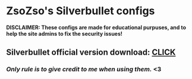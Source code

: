# ZsoZso's Silverbullet configs
**DISCLAIMER: These configs are made for educational purpuses, and to help the site admins to fix the security issues!**  
## Silverbullet official version download: [CLICK](https://github.com/mohamm4dx/SilverBullet/releases/download/1.1.2/SilverBullet.v1.1.2.rar)  
### ***Only rule is to give credit to me when using them.*** <3

